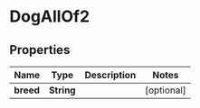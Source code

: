 # DogAllOf2

## Properties
Name | Type | Description | Notes
------------ | ------------- | ------------- | -------------
**breed** | **String** |  |  [optional]
